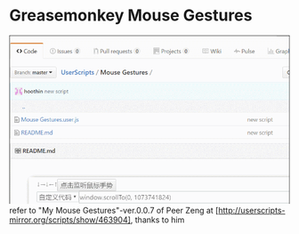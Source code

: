 Greasemonkey Mouse Gestures
===
![case](case.gif)
refer to "My Mouse Gestures"-ver.0.0.7 of Peer Zeng at [http://userscripts-mirror.org/scripts/show/463904], thanks to him